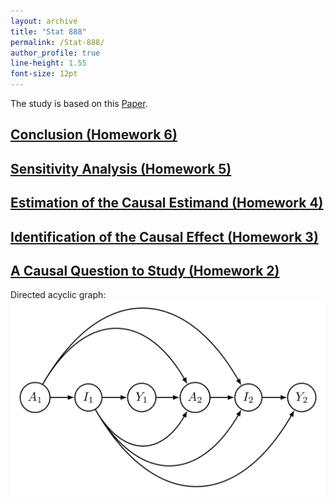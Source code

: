 ```yaml
---
layout: archive
title: "Stat 888"
permalink: /Stat-888/
author_profile: true
line-height: 1.55
font-size: 12pt
---
```



The study is based on this [Paper](https://arxiv.org/pdf/2103.04472.pdf).

## [Conclusion (Homework 6)](https://github.com/Yancheng-Li-Stat/Yancheng-Li-Stat.github.io/blob/master/Stat-888/Conclusion.pdf)

## [Sensitivity Analysis (Homework 5)](https://github.com/Yancheng-Li-Stat/Yancheng-Li-Stat.github.io/blob/master/Stat-888/Sensitivity%20Analysis.pdf)

## [Estimation of the Causal Estimand (Homework 4)](https://github.com/Yancheng-Li-Stat/Yancheng-Li-Stat.github.io/blob/master/Stat-888/Estimation.pdf)

## [Identification of the Causal Effect (Homework 3)](https://github.com/Yancheng-Li-Stat/Yancheng-Li-Stat.github.io/blob/master/Stat-888/Identification.pdf)

## [A Causal Question to Study (Homework 2)](https://github.com/Yancheng-Li-Stat/Yancheng-Li-Stat.github.io/blob/master/Stat-888/CausalQuestion.pdf)

Directed acyclic graph:
![plot](./Graph.png)
